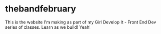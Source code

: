 # thebandfebruary

This is the website I'm making as part of my Girl Develop It - Front End Dev series of classes. Learn as we build! Yeah!
